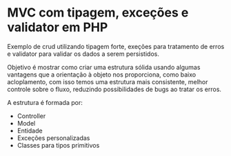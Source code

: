 # MVC com tipagem, exceções e validator em PHP

Exemplo de crud utilizando tipagem forte, exeções para tratamento de erros e validator para validar os dados a serem persistidos.

Objetivo é mostrar como criar uma estrutura sólida usando algumas vantagens que a orientação à objeto nos proporciona, como baixo acloplamento, com isso temos uma estrutura mais consistente, melhor controle sobre o fluxo, reduzindo possibilidades de bugs ao tratar os erros.

A estrutura é formada por:

  - Controller
  - Model
  - Entidade
  - Exceções personalizadas
  - Classes para tipos primitivos
